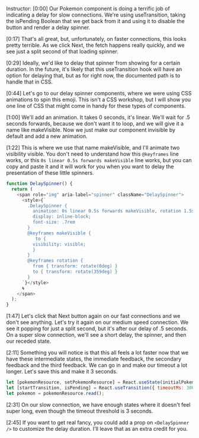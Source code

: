 Instructor: [0:00] Our Pokemon component is doing a terrific job of indicating a delay for slow connections. We're using useTransition, taking the isPending Boolean that we get back from it and using it to disable the button and render a delay spinner.

[0:17] That's all great, but, unfortunately, on faster connections, this looks pretty terrible. As we click Next, the fetch happens really quickly, and we see just a split second of that loading spinner.

[0:29] Ideally, we'd like to delay that spinner from showing for a certain duration. In the future, it's likely that this useTransition hook will have an option for delaying that, but as for right now, the documented path is to handle that in CSS.

[0:44] Let's go to our delay spinner components, where we were using CSS animations to spin this emoji. This isn't a CSS workshop, but I will show you one line of CSS that might come in handy for these types of components.

[1:00] We'll add an animation. It takes  0 seconds, it's linear. We'll wait for .5 seconds forwards, because we don't want it to loop, and we will give it a name like makeVisible. Now we just make our component invisible by default and add a new animation.

[1:22] This is where we use that name makeVisible, and I'll animate two visibility visible. You don't need to understand how this `@keyframes` line works, or this `0s linear 0.5s forwards makeVisible` line works, but you can copy and paste it and it will work for you when you want to delay the presentation of these little spinners.

```js
function DelaySpinner() {
  return (
    <span role="img" aria-label="spinner" className="DelaySpinner">
      <style>{`
        .DelaySpinner {
          animation: 0s linear 0.5s forwards makeVisible, rotation 1.5s infinite linear;
          display: inline-block;
          font-size: .7rem
        }
        @keyframes makeVisible {
           to {
          visibility: visible;
          }
        }
        @keyframes rotation {
          from { transform: rotate(0deg) }
          to { transform: rotate(359deg) }
        }
      `}</style>
      🌀
    </span>
  );
}
```

[1:47] Let's click that Next button again on our fast connections and we don't see anything. Let's try it again on our medium speed connection. We see it popping for just a split second, but it's after our delay of .5 seconds. On a super slow connection, we'll see a short delay, the spinner, and then our receded state.

[2:11] Something you will notice is that this all feels a lot faster now that we have these intermediate states, the immediate feedback, the secondary feedback and the third feedback. We can go in and make our timeout a lot longer. Let's save this and make it 3 seconds.

```js
let [pokemonResource, setPokemonResource] = React.useState(initialPokemon);
let [startTransition, isPending] = React.useTransition({ timeoutMs: 3000 });
let pokemon = pokemonResource.read();
```

[2:31] On our slow connection, we have enough states where it doesn't feel super long, even though the timeout threshold is 3 seconds.

[2:45] If you want to get real fancy, you could add a prop on `<DelaySpinner />` to customize the delay duration. I'll leave that as an extra credit for you.
